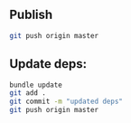 ## Publish
```bash
git push origin master
```

## Update deps:

```bash
bundle update
git add .
git commit -m "updated deps"
git push origin master
```
